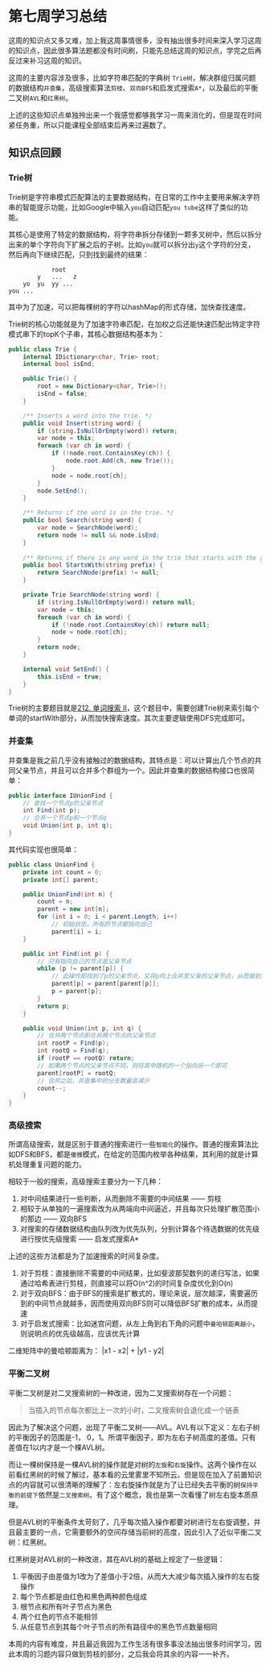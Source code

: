 # 第七周学习总结

这周的知识点又多又难，加上我这周事情很多，没有抽出很多时间来深入学习这周的知识点，因此很多算法题都没有时间刷，只能先总结这周的知识点，学完之后再反过来补习这周的知识。

这周的主要内容涉及很多，比如字符串匹配的字典树 `Trie树`，解决群组归属问题的数据结构`并查集`，高级搜索算法`剪枝`、`双向BFS`和启发式搜索`A*`，以及最后的平衡二叉树`AVL`和`红黑树`。

上述的这些知识点单独拎出来一个我感觉都够我学习一周来消化的，但是现在时间紧任务重，所以只能课程全部结束后再来过遍数了。

## 知识点回顾

### Trie树

Trie树是字符串模式匹配算法的主要数据结构，在日常的工作中主要用来解决字符串的智能提示功能，比如Google中输入`you`自动匹配`you tube`这样了类似的功能。

其核心是使用了特定的数据结构，将字符串拆分存储到一颗多叉树中，然后以拆分出来的单个字符向下扩展之后的子树。比如`you`就可以拆分出`y`这个字符的分支，然后再向下继续匹配，只到找到最终的结果：

```
            root
        y   ...   z
    yo  yu  yy ...
you ...
```

其中为了加速，可以把每棵树的字符以hashMap的形式存储，加快查找速度。

Trie树的核心功能就是为了加速字符串匹配，在加权之后还能快速匹配出特定字符模式串下的topK个子串，其核心数据结构基本为：

``` C#
public class Trie {
    internal IDictionary<char, Trie> root;
    internal bool isEnd;

    public Trie() {
        root = new Dictionary<char, Trie>();
        isEnd = false;
    }

    /** Inserts a word into the trie. */
    public void Insert(string word) {
        if (string.IsNullOrEmpty(word)) return;
        var node = this;
        foreach (var ch in word) {
            if (!node.root.ContainsKey(ch)) {
                node.root.Add(ch, new Trie());
            }
            node = node.root[ch];
        }
        node.SetEnd();
    }

    /** Returns if the word is in the trie. */
    public bool Search(string word) {
        var node = SearchNode(word);
        return node != null && node.isEnd;
    }
    
    /** Returns if there is any word in the trie that starts with the given prefix. */
    public bool StartsWith(string prefix) {
        return SearchNode(prefix) != null;
    }

    private Trie SearchNode(string word) {
        if (string.IsNullOrEmpty(word)) return null;
        var node = this;
        foreach (var ch in word) {
            if (!node.root.ContainsKey(ch)) return null;
            node = node.root[ch];
        }
        return node;
    }

    internal void SetEnd() {
        this.isEnd = true;
    }
}
```

Trie树的主要题目就是[212. 单词搜索 II](https://leetcode-cn.com/problems/word-search-ii/)，这个题目中，需要创建Trie树来索引每个单词的startWith部分，从而加快搜索速度。其次主要逻辑使用DFS完成即可。

### 并查集

并查集是我之前几乎没有接触过的数据结构，其特点是：可以计算出几个节点的共同父亲节点，并且可以合并多个群组为一个。因此并查集的数据结构接口也很简单：

``` C#
public interface IUnionFind {
    // 查找一个节点p的父亲节点
    int Find(int p);
    // 合并一个节点p和一个节点q
    void Union(int p, int q);
}
```

其代码实现也很简单：

``` C#
public class UnionFind {
    private int count = 0;
    private int[] parent;

    public UnionFind(int n) {
        count = n;
        parent = new int[n];
        for (int i = 0; i < parent.Length; i++)
            // 初始状态，所有的节点都指向自己
            parent[i] = i;
    }

    public int Find(int p) {
        // 只有指向自己的节点是父亲节点
        while (p != parent[p]) {
            // 此操作即找到了p的父亲节点，又将p向上合并至父亲的父亲节点，从而做到降低链表的长度             
            parent[p] = parent[parent[p]];
            p = parent[p];
        }
        return p;
    }

    public void Union(int p, int q) {
        // 合并两个节点即合并两个节点的父亲节点
        int rootP = Find(p);
        int rootQ = Find(q);
        if (rootP == rootQ) return;
        // 如果两个节点的父亲节点不同，则将其中随机的一个指向另一个即可
        parent[rootP] = rootQ;
        // 合并之后，并查集中的分支数量会减少
        count--;
    }
}
```

### 高级搜索

所谓高级搜索，就是区别于普通的搜索进行一些`智能化`的操作。普通的搜索算法比如DFS和BFS，都是`傻搜`模式，在给定的范围内枚举各种结果，其利用的就是计算机处理重复问题的能力。

相较于一般的搜索，高级搜索主要分为一下几种：

1. 对中间结果进行一些判断，从而删除不需要的中间结果 —— 剪枝
2. 相较于从单独的一遍搜索改为从两端向中间逼近，并且每次只处理扩散范围小的那边 —— 双向BFS
3. 对搜索的存储数据结构由队列改为优先队列，分别计算各个待选数据的优先级进行按优先级搜索 —— 启发式搜索A*

上述的这些方法都是为了加速搜索的时间复杂度。

1. 对于剪枝：直接删除不需要的中间结果，比如斐波那契数列的递归写法，如果通过哈希表进行剪枝，则直接可以将O(n^2)的时间复杂度优化到O(n)
2. 对于双向BFS：由于BFS的搜索是扩散式的，理论来说，层次越深，需要遍历到的中间节点就越多，因而使用双向BFS则可以降低BFS扩散的成本，从而提速
3. 对于启发式搜索：比如迷宫问题，从左上角到右下角的问题中`曼哈顿距离越小`，则说明点的优先级越高，应该优先计算

二维矩阵中的曼哈顿距离为： |x1 - x2| + |y1 - y2|

### 平衡二叉树

平衡二叉树是对二叉搜索树的一种改进，因为二叉搜索树存在一个问题：

> 当插入的节点每次都比上一次的小时，二叉搜索树会退化成一个链表

因此为了解决这个问题，出现了平衡二叉树——AVL。AVL有以下定义：左右子树的平衡因子的范围是-1， 0，1。所谓平衡因子，即为左右子树高度的差值。只有差值在1以内才是一个棵AVL树。

而让一棵树保持是一棵AVL树的操作就是对树的`左旋`和`右旋`操作。这两个操作在以前看红黑树的时候了解过，基本看的云里雾里不知所云。但是现在加入了前置知识点的内容就可以很清晰的理解了：左右旋操作就是为了让已经失去平衡的树`保持平衡的前提下`依然是`二叉搜索树`。有了这个概念，我也是第一次看懂了树左右旋本质原理。

但是AVL树的平衡条件太苛刻了，几乎每次插入操作都要对树进行左右旋调整，并且最主要的一点，它需要额外的空间存储当前树的高度，因此引入了近似平衡二叉树：红黑树。

红黑树是对AVL树的一种改进，其在AVL树的基础上规定了一些逻辑：

1. 平衡因子由差值为1改为了差值小于2倍，从而大大减少每次插入操作的左右旋操作
2. 每个节点都是由红色和黑色两种颜色组成
3. 根节点和所有叶子节点为黑色
4. 两个红色的节点不能相邻
5. 从任意节点到其每个叶子节点的所有路径中的黑色节点数量相同

本周的内容有难度，并且最近我因为工作生活有很多事没法抽出很多时间学习，因此本周的习题内容只做到剪枝的部分，之后我会将其余的内容一一补齐。